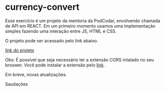 # currency-convert

Esse exercício é um projeto da mentoria da PodCodar, envolvendo chamada de API em REACT. Em um primeiro momento usamos uma implementação simples fazendo uma interação entre JS, HTML e CSS. 

O projeto pode ser acessado pelo link abaixo.

[link do projeto](https://joel-leal.github.io/currency-convert/)

Obs: É possível que seja necessário ter a extensão CORS intalado no seu broswer. Você pode instalar a extensão pelo [link](https://chrome.google.com/webstore/detail/allow-cors-access-control/lhobafahddgcelffkeicbaginigeejlf?hl=pt-BR).

Em breve, novas atualizações.

Saudações

